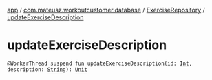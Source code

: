 [app](../../index.md) / [com.mateusz.workoutcustomer.database](../index.md) / [ExerciseRepository](index.md) / [updateExerciseDescription](./update-exercise-description.md)

# updateExerciseDescription

`@WorkerThread suspend fun updateExerciseDescription(id: `[`Int`](https://kotlinlang.org/api/latest/jvm/stdlib/kotlin/-int/index.html)`, description: `[`String`](https://kotlinlang.org/api/latest/jvm/stdlib/kotlin/-string/index.html)`): `[`Unit`](https://kotlinlang.org/api/latest/jvm/stdlib/kotlin/-unit/index.html)